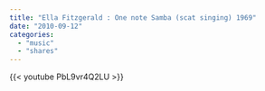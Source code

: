 ```yaml
---
title: "Ella Fitzgerald : One note Samba (scat singing) 1969"
date: "2010-09-12"
categories:
  - "music"
  - "shares"
---
```


{{< youtube PbL9vr4Q2LU >}}
